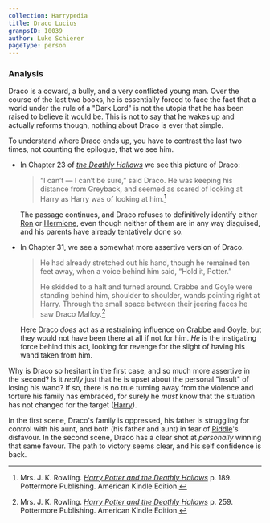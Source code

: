 ```yaml
---
collection: Harrypedia
title: Draco Lucius
grampsID: I0039
author: Luke Schierer
pageType: person
---
```


### Analysis

Draco is a coward, a bully, and a very conflicted young man. Over the course of
the last two books, he is essentially forced to face the fact that a world under
the rule of a "Dark Lord" is not the utopia that he has been raised to believe
it would be. This is not to say that he wakes up and actually reforms though,
nothing about Draco is ever that simple.

To understand where Draco ends up, you have to contrast the last two times, not
counting the epilogue, that we see him.

- In Chapter 23 of _[the Deathly Hallows][HPDH]_ we see this picture of Draco:

  > “I can’t — I can’t be sure,” said Draco. He was keeping his distance from
  > Greyback, and seemed as scared of looking at Harry as Harry was of looking
  > at him.[^211025-2]

  The passage continues, and Draco refuses to definitively identify either
  [Ron][] or [Hermione][], even though neither of them are in any way
  disguised, and his parents have already tentatively done so.

- In Chapter 31, we see a somewhat more assertive version of Draco.

  > He had already stretched out his hand, though he remained ten feet away,
  > when a voice behind him said, “Hold it, Potter.”
  >
  > He skidded to a halt and turned around. Crabbe and Goyle were standing
  > behind him, shoulder to shoulder, wands pointing right at Harry. Through the
  > small space between their jeering faces he saw Draco Malfoy.[^211025-3]

  Here Draco _does_ act as a restraining influence on [Crabbe][] and [Goyle][],
  but they would not have been there at all if not for him. _He_ is the
  instigating force behind this act, looking for revenge for the slight of
  having his wand taken from him.

Why is Draco so hesitant in the first case, and so much more assertive in the
second? Is it _really_ just that he is upset about the personal "insult" of
losing his wand? If so, there is no true turning away from the violence and
torture his family has embraced, for surely he _must_ know that the situation has
not changed for the target ([Harry][]).

In the first scene, Draco's family is oppressed, his father is struggling for
control with his aunt, and both (his father and aunt) in fear of [Riddle][]'s
disfavour. In the second scene, Draco has a clear shot at _personally_ winning
that same favour. The path to victory seems clear, and his self confidence is
back.

[Ginny]: /Harrypedia/people/weasley/ginevra_molly/
[Riddle]: /Harrypedia/people/riddle/tom_marvolo/
[Slytherin]: /Harrypedia/hogwarts/slytherin/
[Harry]: /Harrypedia/people/Potter/Harry_James/
[Ron]: /Harrypedia/people/weasley/ronald_bilius/
[Hermione]: /Harrypedia/people/granger/hermione_jean/
[Goyle]: /Harrypedia/people/goyle/gregory/
[Crabbe]: /Harrypedia/people/crabbe/vincent/

[^230210-4]: Mrs. J. K. Rowling. Quoted at "[SORTING HAT SONGS][]" on [MuggleNet][]. Last Viewed: 2023-02-10.

[SORTING HAT SONGS]: https://www.mugglenet.com/harry-potter/little-things-harry-potter/sorting-hat-songs/
[MuggleNet]: https://www.mugglenet.com

[^230210-1]: I have seen this done, but I don't have the particular works on hand as I write this.

[^230210-2]: I have seen this done, but I don't have the particular works on hand as I write this.

[^230210-3]: Works include, but not limited to:

    - pottermum. _[A Re-Telling][]_ Published: 2015-08-21. Updated: 2015-10-17.
    - xox-hattii-xox. _[Tied Together By A Red Ribbon][]_ Published: 2010-05-25.

[Tied Together By A Red Ribbon]: https://www.fanfiction.net/s/5998296
[A Re-Telling]: https://archiveofourown.org/works/4619982

[^211025-3]:
    Mrs. J. K. Rowling.
    _[Harry Potter and the Deathly Hallows][HPDH]_
    p. 259. Pottermore Publishing. American Kindle Edition.

[^211025-2]:
    Mrs. J. K. Rowling.
    _[Harry Potter and the Deathly Hallows][HPDH]_
    p. 189. Pottermore Publishing. American Kindle Edition.

[HPDH]: https://www.librarything.com/work/3577382/book/225886820
